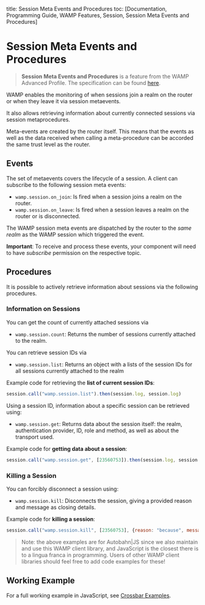 title: Session Meta Events and Procedures
toc: [Documentation, Programming Guide, WAMP Features, Session, Session Meta Events
    and Procedures]

# Session Meta Events and Procedures

> **Session Meta Events and Procedures** is a feature from the WAMP Advanced Profile. The specification can be found [here](https://github.com/tavendo/WAMP/blob/master/spec/advanced/session-meta-api.md).

WAMP enables the monitoring of when sessions join a realm on the router or when they leave it via session metaevents.

It also allows retrieving information about currently connected sessions via session metaprocedures.

Meta-events are created by the router itself. This means that the events as well as the data received when calling a meta-procedure can be accorded the same trust level as the router.

## Events

The set of metaevents covers the lifecycle of a session. A client can subscribe to the following session meta events:

* `wamp.session.on_join`: Is fired when a session joins a realm on the router.
* `wamp.session.on_leave`: Is fired when a session leaves a realm on the router or is disconnected.

The WAMP session meta events are dispatched by the router to the *same realm* as the WAMP session which triggered the event.

**Important**: To receive and process these events, your component will need to have *subscribe* permission on the respective topic.

## Procedures

It is possible to actively retrieve information about sessions via the following procedures.

### Information on Sessions

You can get the count of currently attached sessions via

* `wamp.session.count`: Returns the number of sessions currently attached to the realm.

You can retrieve session IDs via

* `wamp.session.list`: Returns an object with a lists of the session IDs for all  sessions currently attached to the realm

Example code for retrieving the **list of current session IDs**:

```javascript
session.call("wamp.session.list").then(session.log, session.log)
```

Using a session ID, information about a specific session can be retrieved using:

* `wamp.session.get`: Returns data about the session itself: the realm, authentication provider, ID, role and method, as well as about the transport used.

Example code for **getting data about a session**:

```javascript
session.call("wamp.session.get", [23560753]).then(session.log, session.log)
```

### Killing a Session

You can forcibly disconnect a session using:

* `wamp.session.kill`: Disconnects the session, giving a provided reason and message as closing details.

Example code for **killing a session**:

```javaScript
session.call("wamp.session.kill", [23560753], {reason: "because", message: "foobar"}).then(session.log, session.log)
```

> Note: the above examples are for Autobahn|JS since we also maintain and use this WAMP client library, and JavaScript is the closest there is to a lingua franca in programming. Users of other WAMP client libraries should feel free to add code examples for these!

## Working Example

For a full working example in JavaScript, see [Crossbar Examples](https://github.com/crossbario/crossbarexamples/tree/master/metaapi).